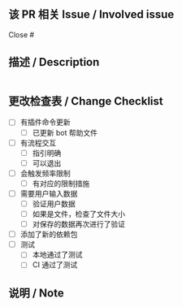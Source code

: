 ## 该 PR 相关 Issue / Involved issue

Close #

## 描述 / Description

```

```

## 更改检查表 / Change Checklist
  
- [ ] 有插件命令更新
  - [ ] 已更新 bot 帮助文件
- [ ] 有流程交互
  - [ ] 指引明确
  - [ ] 可以退出
- [ ] 会触发频率限制
  - [ ] 有对应的限制措施
- [ ] 需要用户输入数据
  - [ ] 验证用户数据
  - [ ] 如果是文件，检查了文件大小
  - [ ] 对保存的数据再次进行了验证
- [ ] 添加了新的依赖包
- [ ] 测试
  - [ ] 本地通过了测试
  - [ ] CI 通过了测试

## 说明 / Note
